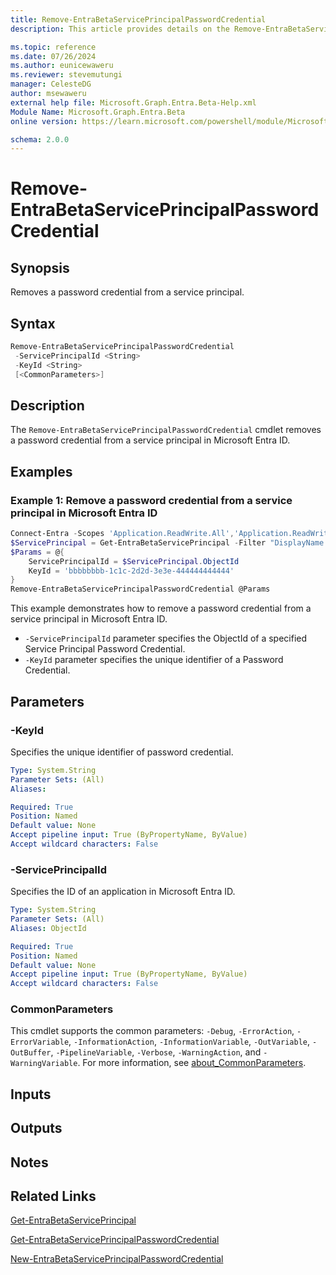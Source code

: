 ```yaml
---
title: Remove-EntraBetaServicePrincipalPasswordCredential
description: This article provides details on the Remove-EntraBetaServicePrincipalPasswordCredential command.

ms.topic: reference
ms.date: 07/26/2024
ms.author: eunicewaweru
ms.reviewer: stevemutungi
manager: CelesteDG
author: msewaweru
external help file: Microsoft.Graph.Entra.Beta-Help.xml
Module Name: Microsoft.Graph.Entra.Beta
online version: https://learn.microsoft.com/powershell/module/Microsoft.Graph.Entra.Beta/Remove-EntraBetaServicePrincipalPasswordCredential

schema: 2.0.0
---
```


# Remove-EntraBetaServicePrincipalPasswordCredential

## Synopsis

Removes a password credential from a service principal.

## Syntax

```powershell
Remove-EntraBetaServicePrincipalPasswordCredential
 -ServicePrincipalId <String>
 -KeyId <String>
 [<CommonParameters>]
```

## Description

The `Remove-EntraBetaServicePrincipalPasswordCredential` cmdlet removes a password credential from a service principal in Microsoft Entra ID.

## Examples

### Example 1: Remove a password credential from a service principal in Microsoft Entra ID

```powershell
Connect-Entra -Scopes 'Application.ReadWrite.All','Application.ReadWrite.OwnedBy'
$ServicePrincipal = Get-EntraBetaServicePrincipal -Filter "DisplayName eq '<service-principal-display-name>'"
$Params = @{
    ServicePrincipalId = $ServicePrincipal.ObjectId
    KeyId = 'bbbbbbbb-1c1c-2d2d-3e3e-444444444444'
}
Remove-EntraBetaServicePrincipalPasswordCredential @Params
```

This example demonstrates how to remove a password credential from a service principal in Microsoft Entra ID.  

- `-ServicePrincipalId` parameter specifies the ObjectId of a specified Service Principal Password Credential.  
- `-KeyId` parameter specifies the unique identifier of a Password Credential.

## Parameters

### -KeyId

Specifies the unique identifier of password credential.

```yaml
Type: System.String
Parameter Sets: (All)
Aliases:

Required: True
Position: Named
Default value: None
Accept pipeline input: True (ByPropertyName, ByValue)
Accept wildcard characters: False
```

### -ServicePrincipalId

Specifies the ID of an application in Microsoft Entra ID.

```yaml
Type: System.String
Parameter Sets: (All)
Aliases: ObjectId

Required: True
Position: Named
Default value: None
Accept pipeline input: True (ByPropertyName, ByValue)
Accept wildcard characters: False
```

### CommonParameters

This cmdlet supports the common parameters: `-Debug`, `-ErrorAction`, `-ErrorVariable`, `-InformationAction`, `-InformationVariable`, `-OutVariable`, `-OutBuffer`, `-PipelineVariable`, `-Verbose`, `-WarningAction`, and `-WarningVariable`. For more information, see [about_CommonParameters](https://go.microsoft.com/fwlink/?LinkID=113216).

## Inputs

## Outputs

## Notes

## Related Links

[Get-EntraBetaServicePrincipal](Get-EntraBetaServicePrincipal.md)

[Get-EntraBetaServicePrincipalPasswordCredential](Get-EntraBetaServicePrincipalPasswordCredential.md)

[New-EntraBetaServicePrincipalPasswordCredential](New-EntraBetaServicePrincipalPasswordCredential.md)